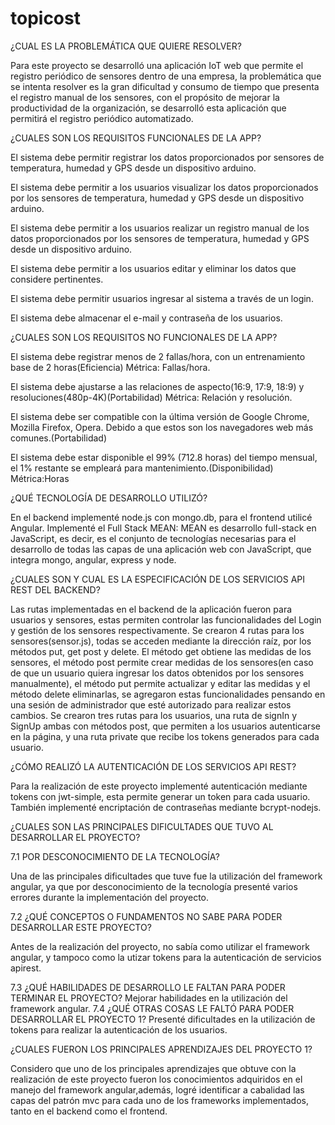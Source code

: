 # topicost

¿CUAL ES LA PROBLEMÁTICA QUE QUIERE RESOLVER?

Para este proyecto se desarrolló una aplicación IoT web que permite el registro periódico de sensores dentro de una empresa, la problemática que se intenta resolver es la gran dificultad y consumo de tiempo que presenta el registro manual de los sensores, con el propósito de mejorar la productividad de la organización, se desarrolló esta aplicación que permitirá el registro periódico automatizado.


¿CUALES SON LOS REQUISITOS FUNCIONALES DE LA APP?

El sistema debe permitir registrar los datos proporcionados por sensores de temperatura, humedad y GPS desde un dispositivo arduino.

El sistema debe permitir a los usuarios visualizar los datos proporcionados por los sensores de temperatura, humedad y GPS desde un dispositivo arduino.

El sistema debe permitir a los usuarios realizar un registro manual de los datos proporcionados por los sensores de temperatura, humedad y GPS desde un dispositivo arduino.

El sistema debe permitir a los usuarios editar y eliminar los datos que considere pertinentes.

El sistema debe permitir usuarios ingresar al sistema a través de un login.

El sistema debe almacenar el e-mail y contraseña de los usuarios.

¿CUALES SON LOS REQUISITOS NO FUNCIONALES DE LA APP?

El sistema debe registrar menos de 2 fallas/hora, con un entrenamiento base de 2 horas(Eficiencia) Métrica: Fallas/hora.

El sistema debe ajustarse a las relaciones de aspecto(16:9, 17:9, 18:9) y resoluciones(480p-4K)(Portabilidad) Métrica: Relación y resolución.

El sistema debe ser compatible con la última versión de Google Chrome, Mozilla Firefox, Opera. Debido a que estos son los navegadores web más comunes.(Portabilidad)

El sistema debe estar disponible el 99% (712.8 horas) del tiempo mensual, el 1% restante se empleará para mantenimiento.(Disponibilidad) Métrica:Horas

¿QUÉ TECNOLOGÍA DE DESARROLLO UTILIZÓ?

En el backend implementé node.js con mongo.db, para el frontend utilicé Angular. Implementé el Full Stack MEAN: MEAN es desarrollo full-stack en JavaScript, es decir, es el conjunto de tecnologías necesarias para el desarrollo de todas las capas de una aplicación web con JavaScript, que integra mongo, angular, express y node.

¿CUALES SON Y CUAL ES LA ESPECIFICACIÓN DE LOS SERVICIOS API REST DEL BACKEND? 

Las rutas implementadas en el backend de la aplicación fueron para usuarios y sensores, estas permiten controlar las funcionalidades del Login y gestión de los sensores respectivamente. Se crearon 4 rutas para los sensores(sensor.js), todas se acceden mediante la dirección raíz, por los métodos put, get post y delete. El método get obtiene las medidas de los sensores, el método post permite crear medidas de los sensores(en caso de que un usuario quiera ingresar los datos obtenidos por los sensores manualmente), el método put permite actualizar y editar las medidas y el método delete eliminarlas, se agregaron estas funcionalidades pensando en una sesión de administrador que esté autorizado para realizar estos cambios. Se crearon tres rutas para los usuarios, una ruta de signIn y SignUp ambas con métodos post, que permiten a los usuarios autenticarse en la página, y una ruta private que recibe los tokens generados para cada usuario.

¿CÓMO REALIZÓ LA AUTENTICACIÓN DE LOS SERVICIOS API REST? 

Para la realización de este proyecto implementé autenticación mediante tokens con jwt-simple, esta permite generar un token para cada usuario. También implementé encriptación de contraseñas mediante bcrypt-nodejs.

¿CUALES SON LAS PRINCIPALES DIFICULTADES QUE TUVO AL DESARROLLAR EL PROYECTO?

7.1 POR DESCONOCIMIENTO DE LA TECNOLOGÍA? 

Una de las principales dificultades que tuve fue la utilización del framework angular, ya que por desconocimiento de la tecnología presenté varios errores durante la implementación del proyecto.

7.2 ¿QUÉ CONCEPTOS O FUNDAMENTOS NO SABE PARA PODER DESARROLLAR ESTE PROYECTO?

Antes de la realización del proyecto, no sabía como utilizar el framework angular, y tampoco como la utizar tokens para la autenticación de servicios apirest. 

7.3 ¿QUÉ HABILIDADES DE DESARROLLO LE FALTAN PARA PODER TERMINAR EL PROYECTO? Mejorar habilidades en la utilización del framework angular. 
7.4 ¿QUÉ OTRAS COSAS LE FALTÓ PARA PODER DESARROLLAR EL PROYECTO 1? Presenté dificultades en la utilización de tokens para realizar la autenticación de los usuarios.

¿CUALES FUERON LOS PRINCIPALES APRENDIZAJES DEL PROYECTO 1? 

Considero que uno de los principales aprendizajes que obtuve con la realización de este proyecto fueron los conocimientos adquiridos en el manejo del framework angular,además, logré identificar a cabalidad las capas del patrón mvc para cada uno de los frameworks implementados, tanto en el backend como el frontend.

